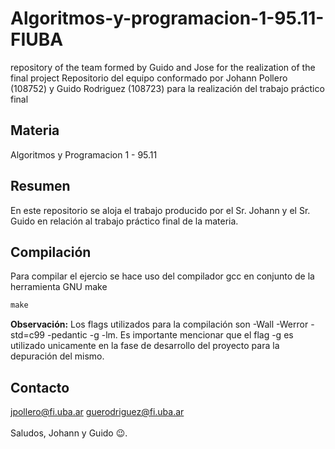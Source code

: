 # Algoritmos-y-programacion-1-95.11-FIUBA
repository of the team formed by Guido and Jose for the realization of the final project
Repositorio del equipo conformado por Johann Pollero (108752) y Guido Rodriguez (108723) para la realización del trabajo práctico final
## Materia
Algoritmos y Programacion 1 - 95.11
## Resumen
En este repositorio se aloja el trabajo producido por el Sr. Johann y el Sr. Guido en relación al trabajo práctico final de la materia.
## Compilación
Para compilar el ejercio se hace uso del compilador gcc en conjunto de la herramienta GNU make
```c
make
```
**Observación:** Los flags utilizados para la compilación son -Wall -Werror -std=c99 -pedantic -g -lm. Es importante mencionar que el flag -g es utilizado unicamente en la fase de desarrollo del proyecto para la depuración del mismo.
## Contacto
jpollero@fi.uba.ar
guerodriguez@fi.uba.ar
<br/><br/>Saludos, Johann y Guido 😉.
